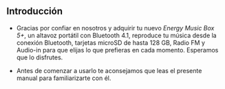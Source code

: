 ## Introducción

*	Gracias por confiar en nosotros y adquirir tu nuevo *Energy Music Box 5+*, un altavoz portátil con Bluetooth 4.1, reproduce tu música desde la conexión Bluetooth, tarjetas microSD de hasta 128 GB, Radio FM y Audio-in para que elijas lo que prefieras en cada momento. Esperamos que lo disfrutes.

*	Antes de comenzar a usarlo te aconsejamos que leas el presente manual para familiarizarte con él.
